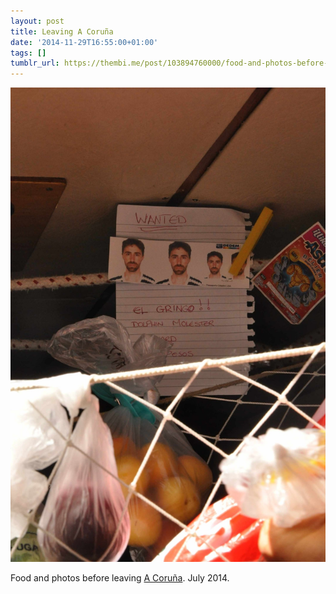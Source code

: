 ```yaml
---
layout: post
title: Leaving A Coruña
date: '2014-11-29T16:55:00+01:00'
tags: []
tumblr_url: https://thembi.me/post/103894760000/food-and-photos-before-leaving-a-coru%C3%B1a-july
---
```

 ![](/files/tumblr_nft5k9cIxb1tq106bo1_1280.jpg)  

Food and photos before leaving [A Coruña](https://www.google.com/maps/place/A+Coru%C3%B1a,+Spain/@43.3618741,-8.4126837,14z/data=!3m1!4b1!4m2!3m1!1s0xd2e7cfcf174574d:0x6a47350d095cdfee). July 2014.

